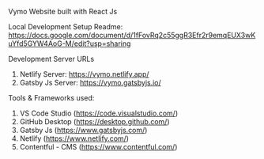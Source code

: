Vymo Website built with React Js


Local Development Setup Readme:
https://docs.google.com/document/d/1fFovRq2c55ggR3Efr2r9emqEUX3wKuYfd5GYW4AoG-M/edit?usp=sharing



Development Server URLs

1. Netlify Server: https://vymo.netlify.app/
2. Gatsby Js Server: https://vymo.gatsbyjs.io/



Tools & Frameworks used:

1. VS Code Studio (https://code.visualstudio.com/)
2. GitHub Desktop (https://desktop.github.com/)
3. Gatsby Js (https://www.gatsbyjs.com/)
4. Netlify (https://www.netlify.com/)
5. Contentful - CMS (https://www.contentful.com/)


